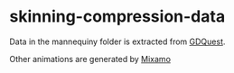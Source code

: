 # skinning-compression-data

Data in the mannequiny folder is extracted from [GDQuest](https://github.com/gdquest-demos/godot-3d-mannequin).

Other animations are generated by [Mixamo](https://mixamo.com)
